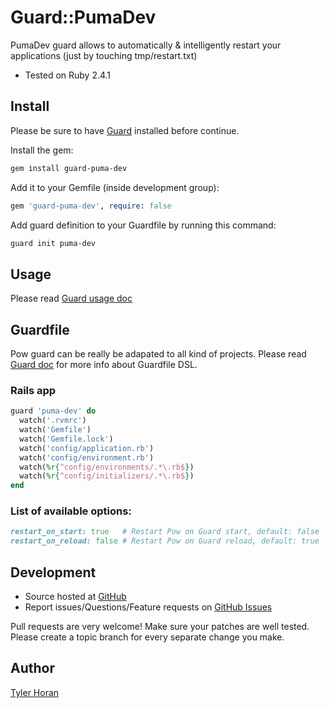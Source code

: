 # Guard::PumaDev

PumaDev guard allows to automatically & intelligently restart your applications (just by touching tmp/restart.txt)

* Tested on Ruby 2.4.1

Install
-------

Please be sure to have [Guard](https://github.com/guard/guard) installed before continue.

Install the gem:

``` bash
gem install guard-puma-dev
```

Add it to your Gemfile (inside development group):

``` ruby
gem 'guard-puma-dev', require: false
```

Add guard definition to your Guardfile by running this command:

``` bash
guard init puma-dev
```

Usage
-----

Please read [Guard usage doc](https://github.com/guard/guard#readme)

Guardfile
---------

Pow guard can be really be adapated to all kind of projects.
Please read [Guard doc](https://github.com/guard/guard#readme) for more info about Guardfile DSL.

### Rails app

``` ruby
guard 'puma-dev' do
  watch('.rvmrc')
  watch('Gemfile')
  watch('Gemfile.lock')
  watch('config/application.rb')
  watch('config/environment.rb')
  watch(%r{^config/environments/.*\.rb$})
  watch(%r{^config/initializers/.*\.rb$})
end
```

### List of available options:

``` ruby
restart_on_start: true   # Restart Pow on Guard start, default: false
restart_on_reload: false # Restart Pow on Guard reload, default: true
```

Development
-----------

* Source hosted at [GitHub](https://github.com/guard/guard-rspec)
* Report issues/Questions/Feature requests on [GitHub Issues](https://github.com/guard/guard-rspec/issues)

Pull requests are very welcome! Make sure your patches are well tested. Please create a topic branch for every separate change
you make.

Author
------

[Tyler Horan](https://github.com/tylerhoran)
